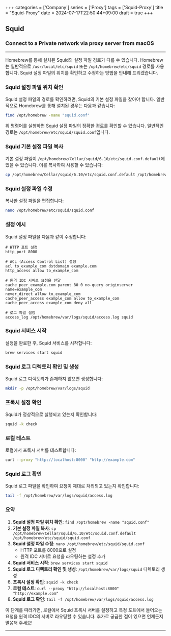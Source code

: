 +++
categories = ['Company']
series = ['Proxy']
tags = ['Squid-Proxy']
title = "Squid-Proxy"
date = 2024-07-17T22:50:44+09:00
draft = true
+++
## Squid

### Connect to a Private network via proxy server from macOS

---

Homebrew를 통해 설치된 Squid의 설정 파일 경로가 다를 수 있습니다. Homebrew는 일반적으로 `/usr/local/etc/squid` 또는 `/opt/homebrew/etc/squid` 경로를 사용합니다. Squid 설정 파일의 위치를 확인하고 수정하는 방법을 안내해 드리겠습니다.

### Squid 설정 파일 위치 확인

Squid 설정 파일의 경로를 확인하려면, Squid의 기본 설정 파일을 찾아야 합니다. 일반적으로 Homebrew를 통해 설치된 경우는 다음과 같습니다:

```bash
find /opt/homebrew -name "squid.conf"
```

위 명령어를 실행하면 Squid 설정 파일의 정확한 경로를 확인할 수 있습니다. 일반적인 경로는 `/opt/homebrew/etc/squid/squid.conf`입니다.

### Squid 기본 설정 파일 복사

기본 설정 파일이 `/opt/homebrew/Cellar/squid/6.10/etc/squid.conf.default`에 있을 수 있습니다. 이를 복사하여 사용할 수 있습니다:

```bash
cp /opt/homebrew/Cellar/squid/6.10/etc/squid.conf.default /opt/homebrew/etc/squid/squid.conf
```

### Squid 설정 파일 수정

복사한 설정 파일을 편집합니다:

```bash
nano /opt/homebrew/etc/squid/squid.conf
```

### 설정 예시

Squid 설정 파일을 다음과 같이 수정합니다:

```plaintext
# HTTP 포트 설정
http_port 8000

# ACL (Access Control List) 설정
acl to_example_com dstdomain example.com
http_access allow to_example_com

# 원격 IDC 서버로 요청을 전달
cache_peer example.com parent 80 0 no-query originserver name=example_com
never_direct allow to_example_com
cache_peer_access example_com allow to_example_com
cache_peer_access example_com deny all

# 로그 파일 설정
access_log /opt/homebrew/var/logs/squid/access.log squid
```

### Squid 서비스 시작

설정을 완료한 후, Squid 서비스를 시작합니다:

```bash
brew services start squid
```

### Squid 로그 디렉토리 확인 및 생성

Squid 로그 디렉토리가 존재하지 않으면 생성합니다:

```bash
mkdir -p /opt/homebrew/var/logs/squid
```

### 프록시 설정 확인

Squid가 정상적으로 실행되고 있는지 확인합니다:

```bash
squid -k check
```

### 로컬 테스트

로컬에서 프록시 서버를 테스트합니다:

```bash
curl --proxy "http://localhost:8000" "http://example.com"
```

### Squid 로그 확인

Squid 로그 파일을 확인하여 요청이 제대로 처리되고 있는지 확인합니다:

```bash
tail -f /opt/homebrew/var/logs/squid/access.log
```

### 요약

1. **Squid 설정 파일 위치 확인**: `find /opt/homebrew -name "squid.conf"`
2. **기본 설정 파일 복사**: `cp /opt/homebrew/Cellar/squid/6.10/etc/squid.conf.default /opt/homebrew/etc/squid/squid.conf`
3. **Squid 설정 파일 수정**: `nano /opt/homebrew/etc/squid/squid.conf`
   - HTTP 포트를 8000으로 설정
   - 원격 IDC 서버로 요청을 라우팅하는 설정 추가
4. **Squid 서비스 시작**: `brew services start squid`
5. **Squid 로그 디렉토리 확인 및 생성**: `/opt/homebrew/var/logs/squid` 디렉토리 생성
6. **프록시 설정 확인**: `squid -k check`
7. **로컬 테스트**: `curl --proxy "http://localhost:8000" "http://example.com"`
8. **Squid 로그 확인**: `tail -f /opt/homebrew/var/logs/squid/access.log`

이 단계를 따라가면, 로컬에서 Squid 프록시 서버를 설정하고 특정 포트에서 들어오는 요청을 원격 IDC의 서버로 라우팅할 수 있습니다. 추가로 궁금한 점이 있으면 언제든지 말씀해 주세요!

---